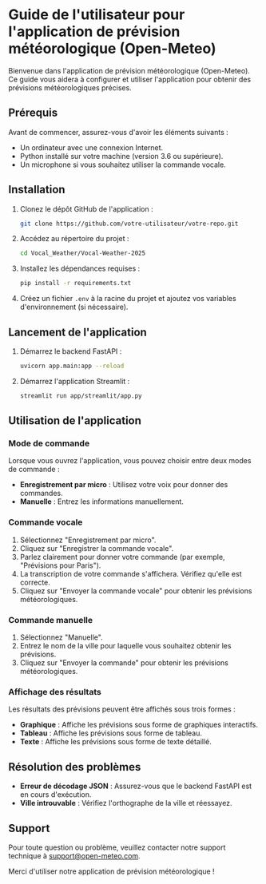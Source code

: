 # Guide de l'utilisateur pour l'application de prévision météorologique (Open-Meteo)

Bienvenue dans l'application de prévision météorologique (Open-Meteo). Ce guide vous aidera à configurer et utiliser l'application pour obtenir des prévisions météorologiques précises.

## Prérequis

Avant de commencer, assurez-vous d'avoir les éléments suivants :
- Un ordinateur avec une connexion Internet.
- Python installé sur votre machine (version 3.6 ou supérieure).
- Un microphone si vous souhaitez utiliser la commande vocale.

## Installation

1. Clonez le dépôt GitHub de l'application :
   ```bash
   git clone https://github.com/votre-utilisateur/votre-repo.git
   ```

2. Accédez au répertoire du projet :
   ```bash
   cd Vocal_Weather/Vocal-Weather-2025
   ```

3. Installez les dépendances requises :
   ```bash
   pip install -r requirements.txt
   ```

4. Créez un fichier `.env` à la racine du projet et ajoutez vos variables d'environnement (si nécessaire).

## Lancement de l'application

1. Démarrez le backend FastAPI :
   ```bash
   uvicorn app.main:app --reload
   ```

2. Démarrez l'application Streamlit :
   ```bash
   streamlit run app/streamlit/app.py
   ```

## Utilisation de l'application

### Mode de commande

Lorsque vous ouvrez l'application, vous pouvez choisir entre deux modes de commande :
- **Enregistrement par micro** : Utilisez votre voix pour donner des commandes.
- **Manuelle** : Entrez les informations manuellement.

### Commande vocale

1. Sélectionnez "Enregistrement par micro".
2. Cliquez sur "Enregistrer la commande vocale".
3. Parlez clairement pour donner votre commande (par exemple, "Prévisions pour Paris").
4. La transcription de votre commande s'affichera. Vérifiez qu'elle est correcte.
5. Cliquez sur "Envoyer la commande vocale" pour obtenir les prévisions météorologiques.

### Commande manuelle

1. Sélectionnez "Manuelle".
2. Entrez le nom de la ville pour laquelle vous souhaitez obtenir les prévisions.
3. Cliquez sur "Envoyer la commande" pour obtenir les prévisions météorologiques.

### Affichage des résultats

Les résultats des prévisions peuvent être affichés sous trois formes :
- **Graphique** : Affiche les prévisions sous forme de graphiques interactifs.
- **Tableau** : Affiche les prévisions sous forme de tableau.
- **Texte** : Affiche les prévisions sous forme de texte détaillé.

## Résolution des problèmes

- **Erreur de décodage JSON** : Assurez-vous que le backend FastAPI est en cours d'exécution.
- **Ville introuvable** : Vérifiez l'orthographe de la ville et réessayez.

## Support

Pour toute question ou problème, veuillez contacter notre support technique à support@open-meteo.com.

Merci d'utiliser notre application de prévision météorologique !
